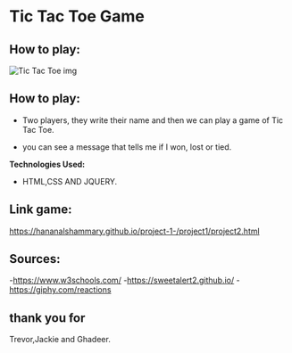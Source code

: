 
# Tic Tac Toe  Game

## How to play:

![Tic Tac Toe img](http://crystalclearfinances.com/wp-content/uploads/2016/06/3526260-Hand-drawn-tic-tac-toe-game-isolated-on-white-Stock-Photo.jpg)

## How to play:
- Two players, they write their name and then we can play a game of Tic Tac Toe.

- you can see a message that tells me if I won, lost or tied.

**Technologies Used:**
- HTML,CSS AND JQUERY.

## Link game:
https://hananalshammary.github.io/project-1-/project1/project2.html


## Sources:
-https://www.w3schools.com/
-https://sweetalert2.github.io/
-https://giphy.com/reactions

## thank you for
Trevor,Jackie and Ghadeer.
